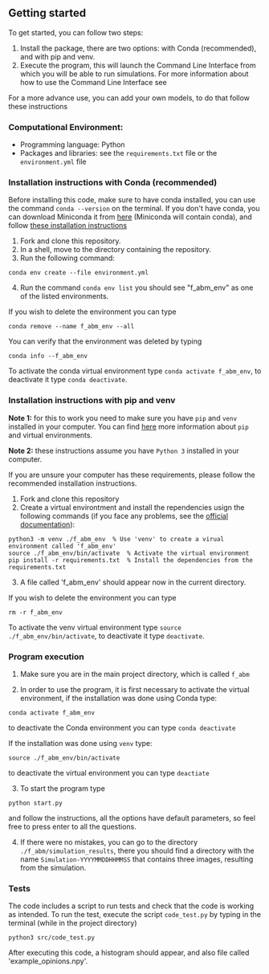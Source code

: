 
## Getting started

To get started, you can follow two steps:

1. Install the package, there are two options: with Conda (recommended), and with pip and venv.
2. Execute the program, this will launch the Command Line Interface from which you will be able to run simulations. For more information 
about how to use the Command Line Interface see 

For a more advance use, you can add your own models, to do that follow these instructions

### Computational Environment:

- Programming language: Python
- Packages and libraries: see the `requirements.txt` file or the `environment.yml` file

### Installation instructions with Conda (recommended)

Before installing this code, make sure to have conda installed, you can use the command `conda --version` on the terminal. If you don't have conda, you can download Miniconda it from [here](https://docs.conda.io/en/latest/miniconda.html) (Miniconda will contain conda), and follow [these installation instructions](https://conda.io/projects/conda/en/latest/user-guide/install/index.html#regular-installation)

1. Fork and clone this repository.
2. In a shell, move to the directory containing the repository.
3. Run the following command:

```
conda env create --file environment.yml
```

4. Run the command `conda env list` you should see "f_abm_env" as one of the listed environments.

If you wish to delete the environment you can type 

```
conda remove --name f_abm_env --all
```

You can verify that the environment was deleted by typing

```
conda info --f_abm_env
```


To activate the conda virtual environment type `conda activate f_abm_env`, to deactivate it type `conda deactivate`.


### Installation instructions with pip and venv

**Note 1:** for this to work you need to make sure you have `pip` and `venv` installed in your computer. You can find [here](https://packaging.python.org/en/latest/guides/installing-using-pip-and-virtual-environments/#creating-a-virtual-environment) more information about `pip` and virtual environments.

**Note 2:** these instructions assume you have `Python 3` installed in your computer. 

If you are unsure your computer has these requirements, please follow the recommended installation instructions. 


1. Fork and clone this repository
2. Create a virtual environtment and install the rependencies usign the following commands (if you face any problems, see the [official documentation](https://docs.python.org/3/library/venv.html)):

```
python3 -m venv ./f_abm_env  % Use 'venv' to create a virual environment called 'f_abm_env'
source ./f_abm_env/bin/activate  % Activate the virtual environment
pip install -r requirements.txt  % Install the dependencies from the requirements.txt
```

3. A file called 'f_abm_env' should appear now in the current directory.

If you wish to delete the environment you can type 

```
rm -r f_abm_env
```

To activate the venv virtual environment type `source ./f_abm_env/bin/activate`, to deactivate it type `deactivate`.


### Program execution

1. Make sure you are in the main project directory, which is called `f_abm`

2. In order to use the program, it is first necessary to activate the virtual environment, if the installation was done using Conda type:

```
conda activate f_abm_env
```

to deactivate the Conda environment you can type `conda deactivate`

If the installation was done using `venv` type:

```
source ./f_abm_env/bin/activate
```

to deactivate the virtual environment you can type `deactiate`

3. To start the program type 


```
python start.py
```

and follow the instructions, all the options have default parameters, so feel free to press enter to all the questions.

4. If there were no mistakes, you can go to the directory `./f_abm/simulation_results`, there you should find a directory with the name `Simulation-YYYYMMDDHHMMSS` that contains three images, resulting from the simulation.









### Tests

The code includes a script to run tests and check that the code is working as intended. To run the test, execute the script `code_test.py` by typing in the terminal (while in the project directory)

```
python3 src/code_test.py
```

After executing this code, a histogram should appear, and also file called 'example_opinions.npy'.
